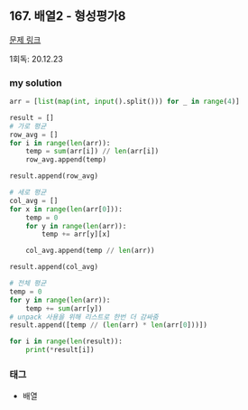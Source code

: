 ## 167. 배열2 - 형성평가8

[문제 링크](http://www.jungol.co.kr/bbs/board.php?bo_table=pbank&wr_id=67&sca=10a0)

1회독: 20.12.23



### my solution

```python
arr = [list(map(int, input().split())) for _ in range(4)]

result = []
# 가로 평균
row_avg = []
for i in range(len(arr)):
    temp = sum(arr[i]) // len(arr[i])
    row_avg.append(temp)

result.append(row_avg)

# 세로 평균
col_avg = []
for x in range(len(arr[0])):
    temp = 0
    for y in range(len(arr)):
        temp += arr[y][x]

    col_avg.append(temp // len(arr))

result.append(col_avg)

# 전체 평균
temp = 0
for y in range(len(arr)):
    temp += sum(arr[y])
# unpack 사용을 위해 리스트로 한번 더 감싸줌
result.append([temp // (len(arr) * len(arr[0]))])

for i in range(len(result)):
    print(*result[i])
```



### 태그

- 배열
